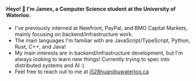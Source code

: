 #### Heyo! 👋 I'm James, a Computer Science student at the University of Waterloo.

-  I've previously interned at Newfront, PayPal, and BMO Capital Markets, mainly focusing on backend/infrastructure work.
-  The main languages I'm familiar with are JavaScript/TypeScript, Python, Rust, C++,  and Java!
-  My main interests are in backend/infrastructure development, but I'm always looking to learn new things! Currently trying to spec into distributed systems and AI :)
-  Feel free to reach out to me at j528huan@uwaterloo.ca
